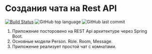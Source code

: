 #  Создания чата на Rest API

[![Build Status](https://app.travis-ci.com/SlartiBartFast-art/job4j_chat.svg?branch=master)](https://app.travis-ci.com/SlartiBartFast-art/job4j_chat)
![GitHub top language](https://img.shields.io/github/languages/top/SlartiBartFast-art/job4j_chat?logo=java&logoColor=red)
![GitHub last commit](https://img.shields.io/github/last-commit/SlartiBartFast-art/job4j_chat?logo=github)

1. Приложение посторовено на REST Api архитектуре через Spring Boot.
2. Основные модели Person. Role. Room, Message.
3. Приложение реализует простой чат c комнатами.
